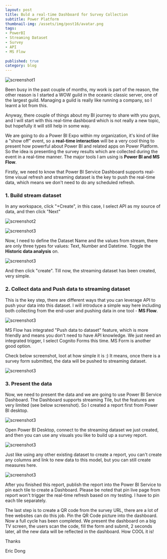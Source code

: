 ```yaml
---  
layout: post  
title: Buld a real-time Dashboard for Survey Collection  
subtitle: Power Platform 
thumbnail-img: /assets/img/post16/avatar.png  
tags:  
- PowerBI  
- Streaming Dataset
- Survey
- API
- MS Flow
  
published: true  
category: blog  
---  
```

  
![screenshot1](/assets/img/post16/dash.png)  

Been busy in the past couple of months, my work is part of the reason, the other reason is I started a WOW guild in the oceanic classic server, one of the largest guild. Managing a guild is really like running a company, so I learnt a lot from this.

Anyway, there couple of things about my BI journey to share with you guys, and I will start with this real-time dashboard which is not really a new topic, but hopefully it will still help in some way.

We are going to do a Power BI Expo within my organization, it's kind of like a "show off" event, so a **real-time interaction** will be a very cool thing to present how powerful about Power BI and related apps on Power Platform. So the idea is presenting the survey results which are collected during the event in a real-time manner. The major tools I am using is **Power BI and MS Flow**.

Firstly, we need to know that Power BI Service Dashboard supports real-time visual refresh and streaming dataset is the key to push the real-time data, which means we don't need to do any scheduled refresh.

### 1. Build stream dataset

In any workspace, click "+Create", in this case, I select API as my source of data, and then click "Next"

![screenshot2](/assets/img/post16/dataset0.png)  

![screenshot3](/assets/img/post16/api.png)  

Now, I need to define the Dataset Name and the values from stream, there are only three types for values: Text, Number and Datetime. Toggle the **Historic data analysis** on.

![screenshot3](/assets/img/post16/dataset1.png) 

And then click "create". Till now, the streaming dataset has been created, very simple.

### 2. Collect data and Push data to streaming dataset

This is the key step, there are different ways that you can leverage API to push your data into this dataset. I will introduce a simple way here including both collecting from the end-user and pushing data in one tool - **MS Flow**.

![screenshot3](/assets/img/post16/api2.png) 

MS Flow has integrated "Push data to dataset" feature, which is more friendly and means you don't need to have API knowledge. We just need an integrated trigger, I select Cognito Forms this time. MS Form is another good option.

Check below screenshot, loot at how simple it is :) It means, once there is a survey form submitted, the data will be pushed to streaming dataset.

![screenshot3](/assets/img/post16/msflow.png) 

### 3. Present the data

Now, we need to present the data and we are going to use Power BI Service Dashboard. The Dashboard supports streaming Tile, but the features are very limited (see below screenshot). So I created a report first from Power BI desktop.
 
![screenshot3](/assets/img/post16/streamtile.png) 

Open Power BI Desktop, connect to the streaming dataset we just created, and then you can use any visuals you like to build up a survey report.

![screenshot3](/assets/img/post16/connection.png)

Just like using any other existing dataset to create a report, you can't create any columns and link to new data to this model, but you can still create measures here.

![screenshot3](/assets/img/post16/report.png)

After you finished this report, publish the report into the Power BI Service to pin each tile to create a Dashboard. Please be noted that pin live page from report won't trigger the real-time refresh based on my testing. I have to pin each tile separately. 

The last step is to create a QR code from the survey URL, there are a lot of free websites can do this job. Pin the QR Code picture into the dashboard. Now a full cycle has been completed. We present the dashboard on a big TV screen, the users scan the code, fill the form and submit, 2 seconds later, all the new data will be reflected in the dashboard. How COOL it is!



Thanks  
  
Eric Dong  
